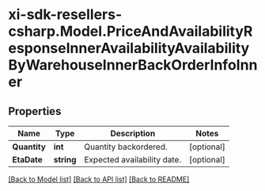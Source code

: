 # xi-sdk-resellers-csharp.Model.PriceAndAvailabilityResponseInnerAvailabilityAvailabilityByWarehouseInnerBackOrderInfoInner

## Properties

Name | Type | Description | Notes
------------ | ------------- | ------------- | -------------
**Quantity** | **int** | Quantity backordered. | [optional] 
**EtaDate** | **string** | Expected availability date. | [optional] 

[[Back to Model list]](../README.md#documentation-for-models) [[Back to API list]](../README.md#documentation-for-api-endpoints) [[Back to README]](../README.md)

